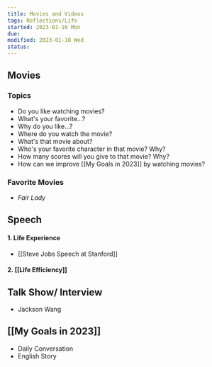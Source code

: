 ```yaml
---
title: Movies and Videos
tags: Reflections/Life   
started: 2023-01-16 Mon
due: 
modified: 2023-01-18 Wed
status: 
---
```

## Movies
### Topics
- Do you like watching movies?
- What's your favorite...?
- Why do you like...?
- Where do you watch the movie?
- What's that movie about?
- Who's your favorite character in that movie? Why?
- How many scores will you give to that movie? Why? 
- How can we improve [[My Goals in 2023]] by watching movies?
### Favorite Movies
- *Fair Lady*
## Speech
#### 1. Life Experience 
- [[Steve Jobs Speech at Stanford]]
#### 2. [[Life Efficiency]]
## Talk Show/ Interview
- Jackson Wang
## [[My Goals in 2023]]
- Daily Conversation
- English Story